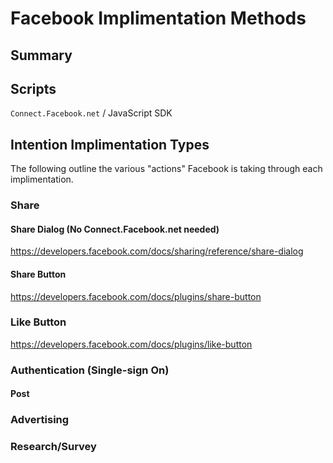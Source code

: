 # Facebook Implimentation Methods

## Summary


## Scripts

`Connect.Facebook.net` / JavaScript SDK

## Intention Implimentation Types

The following outline the various "actions" Facebook is taking through each implimentation.

### Share

#### Share Dialog (No Connect.Facebook.net needed)

https://developers.facebook.com/docs/sharing/reference/share-dialog

#### Share Button

https://developers.facebook.com/docs/plugins/share-button

### Like Button

https://developers.facebook.com/docs/plugins/like-button

### Authentication (Single-sign On)



#### Post

### Advertising

### Research/Survey
